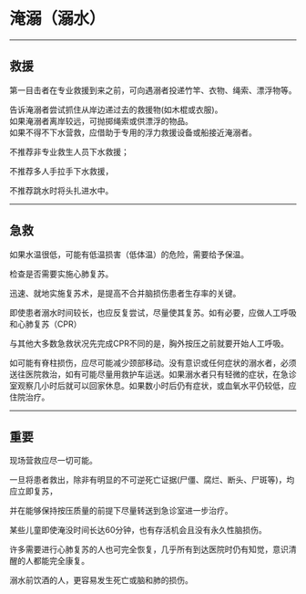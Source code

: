 # 淹溺（溺水）

---

## 救援

第一目击者在专业救援到来之前，可向遇溺者投递竹竿、衣物、绳索、漂浮物等。

告诉淹溺者尝试抓住从岸边递过去的救援物\(如木棍或衣服\)。  
如果淹溺者离岸较远，可抛掷绳索或供漂浮的物品。  
如果不得不下水营救，应借助于专用的浮力救援设备或船接近淹溺者。

不推荐非专业救生人员下水救援；

不推荐多人手拉手下水救援，

不推荐跳水时将头扎进水中。

---

## 急救

如果水温很低，可能有低温损害（低体温）的危险，需要给予保温。

检查是否需要实施心肺复苏。

迅速、就地实施复苏术，是提高不合并脑损伤患者生存率的关键。

即使患者溺水时间较长，也应反复尝试，尽量使其复苏。如有必要，应做人工呼吸和心肺复苏（CPR）

与其他大多数急救状况先完成CPR不同的是，胸外按压之前就要开始人工呼吸。

如可能有脊柱损伤，应尽可能减少颈部移动。没有意识或任何症状的溺水者，必须送往医院救治，如有可能尽量用救护车运送。如果溺水者只有轻微的症状，在急诊室观察几小时后就可以回家休息。如果数小时后仍有症状，或血氧水平仍较低，应住院治疗。

---

## 重要

现场营救应尽一切可能。

一旦将患者救出，除非有明显的不可逆死亡证据\(尸僵、腐烂、断头、尸斑等\)，均应立即复苏，

并在能够保持按压质量的前提下尽量转送到急诊室进一步治疗。



某些儿童即使淹没时间长达60分钟，也有存活机会且没有永久性脑损伤。

许多需要进行心肺复苏的人也可完全恢复，几乎所有到达医院时仍有知觉，意识清醒的人都能完全康复。

溺水前饮酒的人，更容易发生死亡或脑和肺的损伤。

